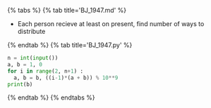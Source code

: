 {% tabs %}
{% tab title='BJ_1947.md' %}

* Each person recieve at least on present, find number of ways to distribute

{% endtab %}
{% tab title='BJ_1947.py' %}

```py
n = int(input())
a, b = 1, 0
for i in range(2, n+1) :
  a, b = b, ((i-1)*(a + b)) % 10**9
print(b)
```

{% endtab %}
{% endtabs %}